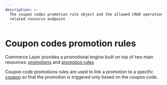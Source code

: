 ```yaml
---
description: >-
  The coupon codes promotion rule object and the allowed CRUD operations on the
  related resource endpoint
---
```


# Coupon codes promotion rules

Commerce Layer provides a promotional engine built on top of two main resources: [promotions](../promotions/) and [promotion rules](../promotion\_rules/).

Coupon code promotions rules are used to link a promotion to a specific [coupon](../coupons/) so that the promotion is triggered only based on the coupon code.
